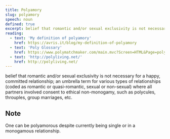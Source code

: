 ```yaml
---
title: Polyamory
slug: polyamory
speech: noun
defined: true
excerpt: belief that romantic and/or sexual exclusivity is not necessary for a happy, committed relationship; an umbrella term for various types of relationships (coded as romantic or quasi-romantic, sexual or non-sexual) where all partners involved consent to ethical non-monogamy, such as polycules, throuples, group marriages, etc.
reading:
  - text: 'My definition of polyamory'
    href: https://avris.it/blog/my-definition-of-polyamory
  - text: 'Poly Glossary'
    href: https://www.polymatchmaker.com/main.mvc?Screen=HTML&Page=polyglossary
  - text: 'http://polyliving.net/'
    href: http://polyliving.net/
---
```


belief that romantic and/or sexual exclusivity is not necessary for a happy, committed relationship; an umbrella term for various types of relationships (coded as romantic or quasi-romantic, sexual or non-sexual) where all partners involved consent to ethical non-monogamy, such as polycules, throuples, group marriages, etc.

## Note

One can be polyamorous despite currently being single or in a monogamous relationship.
